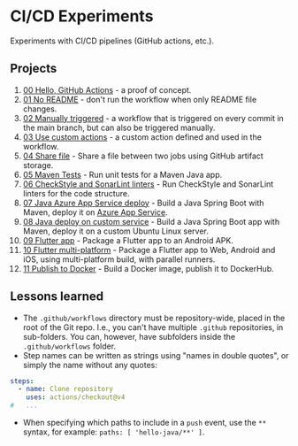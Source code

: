 # CI/CD Experiments

Experiments with CI/CD pipelines (GitHub actions, etc.).

## Projects

1. [00 Hello, GitHub Actions](/.github/workflows/00-hello-github-actions.yml) - a proof of concept.
2. [01 No README](.github/workflows/01-no-readme.yml) - don't run the workflow when only README file
   changes.
3. [02 Manually triggered]() - a workflow that is triggered on every commit in the main
   branch, but can also be triggered manually.
4. [03 Use custom actions](.github/workflows/03-reuse-local-action.yml) - a custom action defined
   and used in the workflow.
5. [04 Share file](.github/workflows/04-share-file.yml) - Share a file between two jobs using GitHub
   artifact storage.
6. [05 Maven Tests](.github/workflows/05-maven-tests.yml) - Run unit tests for a Maven Java app.
7. [06 CheckStyle and SonarLint linters](.github/workflows/06-linters.yml) - Run CheckStyle and
   SonarLint linters for the code structure.
8. [07 Java Azure App Service deploy](.github/workflows/07-java-azure-app-service.yml) - Build a
   Java Spring Boot with Maven, deploy it on
   [Azure App Service](https://azure.microsoft.com/en-us/products/app-service).
9. [08 Java deploy on custom service](.github/workflows/08-java-on-custom-server.yml) - Build a 
   Java Spring Boot app with Maven, deploy it on a custom Ubuntu Linux server.
10. [09 Flutter app](.github/workflows/09-flutter-app.yml) - Package a Flutter app to an 
    Android APK.
11. [10 Flutter multi-platform](.github/workflows/10-flutter-multi-platform.yml) - Package a 
    Flutter app to Web, Android and iOS, using multi-platform build, with parallel runners.
12. [11 Publish to Docker](.github/workflows/11-publish-to-docker.yml) - Build a Docker image, 
    publish it to DockerHub.

## Lessons learned

- The `.github/workflows` directory must be repository-wide, placed in the root of the Git repo.
  I.e., you can't have multiple `.github` repositories, in sub-folders. You can, however, have
  subfolders inside the `.github/workflows` folder.
- Step names can be written as strings using "names in double quotes", or simply the name
  without any quotes:

```yaml
steps:
  - name: Clone repository
    uses: actions/checkout@v4
#   ...
```

- When specifying which paths to include in a `push` event, use the `**` syntax, for example:
  `paths: [ 'hello-java/**' ]`.


